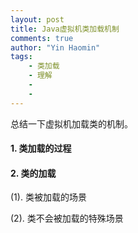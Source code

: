 ```yaml
---
layout: post
title: Java虚拟机类加载机制
comments: true
author: "Yin Haomin"
tags:
    - 类加载
    - 理解
    - 
    - 
---
```


总结一下虚拟机加载类的机制。<br>

#### 1. 类加载的过程


#### 2. 类的加载
(1). 类被加载的场景<br>

(2). 类不会被加载的特殊场景<br>
